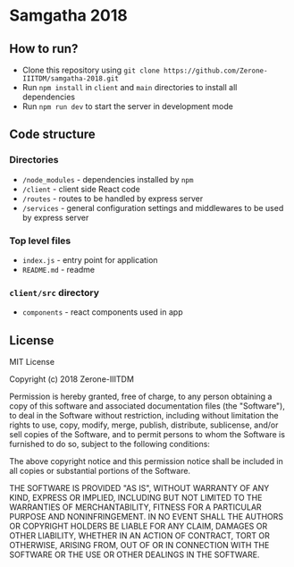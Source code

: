 # Samgatha 2018
## How to run?
* Clone this repository using `git clone https://github.com/Zerone-IIITDM/samgatha-2018.git`
* Run `npm install` in `client` and `main` directories to install all dependencies
* Run `npm run dev` to start the server in development mode

## Code structure 
### Directories
* `/node_modules` - dependencies installed by `npm`
* `/client` - client side React code
* `/routes` - routes to be handled by express server
* `/services` - general configuration settings and middlewares to be used by express server

### Top level files
* `index.js` - entry point for application
* `README.md` - readme 

### `client/src` directory
* `components` - react components used in app

## License
MIT License

Copyright (c) 2018 Zerone-IIITDM

Permission is hereby granted, free of charge, to any person obtaining a copy
of this software and associated documentation files (the "Software"), to deal
in the Software without restriction, including without limitation the rights
to use, copy, modify, merge, publish, distribute, sublicense, and/or sell
copies of the Software, and to permit persons to whom the Software is
furnished to do so, subject to the following conditions:

The above copyright notice and this permission notice shall be included in all
copies or substantial portions of the Software.

THE SOFTWARE IS PROVIDED "AS IS", WITHOUT WARRANTY OF ANY KIND, EXPRESS OR
IMPLIED, INCLUDING BUT NOT LIMITED TO THE WARRANTIES OF MERCHANTABILITY,
FITNESS FOR A PARTICULAR PURPOSE AND NONINFRINGEMENT. IN NO EVENT SHALL THE
AUTHORS OR COPYRIGHT HOLDERS BE LIABLE FOR ANY CLAIM, DAMAGES OR OTHER
LIABILITY, WHETHER IN AN ACTION OF CONTRACT, TORT OR OTHERWISE, ARISING FROM,
OUT OF OR IN CONNECTION WITH THE SOFTWARE OR THE USE OR OTHER DEALINGS IN THE
SOFTWARE.
